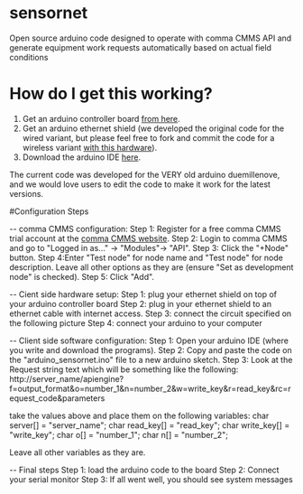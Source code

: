 # sensornet
Open source arduino code designed to operate with comma CMMS API and generate equipment work requests automatically based on actual field conditions

# How do I get this working?

1. Get an arduino controller board <a href="http://store.arduino.cc/product/A000066">from here</a>.
2. Get an arduino ethernet shield (we developed the original code for the wired variant, but please feel free to fork and commit the code for a wireless variant <a href="http://store.arduino.cc/product/A000058">with this hardware</a>).
3. Download the arduino IDE <a href="http://www.arduino.cc/en/Main/Software">here</a>.

The current code was developed for the VERY old arduino duemillenove, and we would love users to edit the code to make it work for the latest versions.

#Configuration Steps

-- comma CMMS configuration:
Step 1: Register for a free comma CMMS trial account at the <a href="http://commacmms.com">comma CMMS website</a>.
Step 2: Login to comma CMMS and go to "Logged in as..." -> "Modules"-> "API".
Step 3: Click the "+Node" button.
Step 4:Enter "Test node" for node name and "Test node" for node description. Leave all other options as they are (ensure "Set as development node" is checked).
Step 5: Click "Add".

-- Cient side hardware setup:
Step 1: plug your ethernet shield on top of your arduino controller board
Step 2: plug in your ethernet shield to an ethernet cable with internet access.
Step 3: connect the circuit specified on the following picture
Step 4: connect your arduino to your computer

-- Client side software configuration:
Step 1: Open your arduino IDE (where you write and download the programs).
Step 2: Copy and paste the code on the "arduino_sensornet.ino" file to a new arduino sketch.
Step 3: Look at the Request string text which will be something like the following:
http://server_name/apiengine?f=output_format&o=number_1&n=number_2&w=write_key&r=read_key&rc=request_code&parameters

take the values above and place them on the following variables:
char server[] = "server_name";
char read_key[] = "read_key";
char write_key[] = "write_key";
char o[] = "number_1";
char n[] = "number_2";

Leave all other variables as they are.

-- Final steps
Step 1: load the arduino code to the board
Step 2: Connect your serial monitor
Step 3: If all went well, you should see system messages
